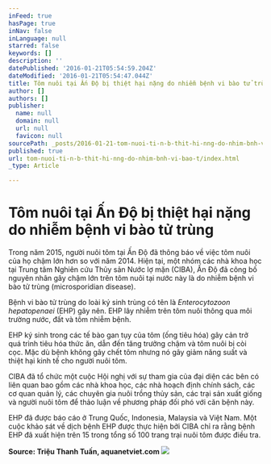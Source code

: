 ```yaml
---
inFeed: true
hasPage: true
inNav: false
inLanguage: null
starred: false
keywords: []
description: ''
datePublished: '2016-01-21T05:54:59.204Z'
dateModified: '2016-01-21T05:54:47.044Z'
title: Tôm nuôi tại Ấn Độ bị thiệt hại nặng do nhiễm bệnh vi bào tử trùng
author: []
authors: []
publisher:
  name: null
  domain: null
  url: null
  favicon: null
sourcePath: _posts/2016-01-21-tom-nuoi-ti-n-b-thit-hi-nng-do-nhim-bnh-vi-bao-t.md
published: true
url: tom-nuoi-ti-n-b-thit-hi-nng-do-nhim-bnh-vi-bao-t/index.html
_type: Article

---
```

# Tôm nuôi tại Ấn Độ bị thiệt hại nặng do nhiễm bệnh vi bào tử trùng

Trong năm 2015, người nuôi tôm tại Ấn Độ đã thông báo về việc tôm nuôi của họ chậm lớn hơn so với năm 2014\. Hiện tại, một nhóm các nhà khoa học tại Trung tâm Nghiên cứu Thủy sản Nước lợ mặn (CIBA), Ấn Độ đã công bố nguyên nhân gây chậm lớn trên tôm nuôi tại nước này là do nhiễm bệnh vi bào tử trùng (microsporidian disease). 

Bệnh vi bào tử trùng do loài ký sinh trùng có tên là _Enterocytozoon hepatopenaei_ (EHP) gây nên. EHP lây nhiễm trên tôm nuôi thông qua môi trường nước, đất và tôm nhiễm bệnh. 

EHP ký sinh trong các tế bào gan tụy của tôm (ống tiêu hóa) gây cản trở quá trình tiêu hóa thức ăn, dẫn đến tăng trưởng chậm và tôm nuôi bị còi cọc. Mặc dù bệnh không gây chết tôm nhưng nó gây giảm năng suất và thiệt hại kinh tế cho người nuôi tôm. 

CIBA đã tổ chức một cuộc Hội nghị với sự tham gia của đại diện các bên có liên quan bao gồm các nhà khoa học, các nhà hoạch định chính sách, các cơ quan quản lý, các chuyên gia nuôi trồng thủy sản, các trại sản xuất giống và người nuôi tôm để thảo luận về phương pháp đối phó với căn bệnh này. 

EHP đã được báo cáo ở Trung Quốc, Indonesia, Malaysia và Việt Nam. Một cuộc khảo sát về dịch bệnh EHP được thực hiện bởi CIBA chỉ ra rằng bệnh EHP đã xuất hiện trên 15 trong tổng số 100 trang trại nuôi tôm được điều tra. 

**Source: Triệu Thanh Tuấn, aquanetviet.com**
![](https://the-grid-user-content.s3-us-west-2.amazonaws.com/19a33175-277a-46d8-99bb-eb9cfe6dd318.jpg)